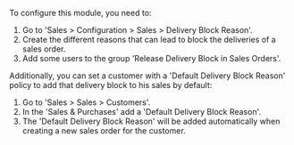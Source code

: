 To configure this module, you need to:

1.  Go to 'Sales \> Configuration \> Sales \> Delivery Block Reason'.
2.  Create the different reasons that can lead to block the deliveries
    of a sales order.
3.  Add some users to the group 'Release Delivery Block in Sales
    Orders'.

Additionally, you can set a customer with a 'Default Delivery Block
Reason' policy to add that delivery block to his sales by default:

1.  Go to 'Sales \> Sales \> Customers'.
2.  In the 'Sales & Purchases' add a 'Default Delivery Block Reason'.
3.  The 'Default Delivery Block Reason' will be added automatically when
    creating a new sales order for the customer.
